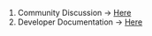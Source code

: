 1. Community Discussion -> [Here](https://github.com/orgs/whalepass/discussions)
2. Developer Documentation -> [Here](https://github.com/whalepass/documentation/wiki)

